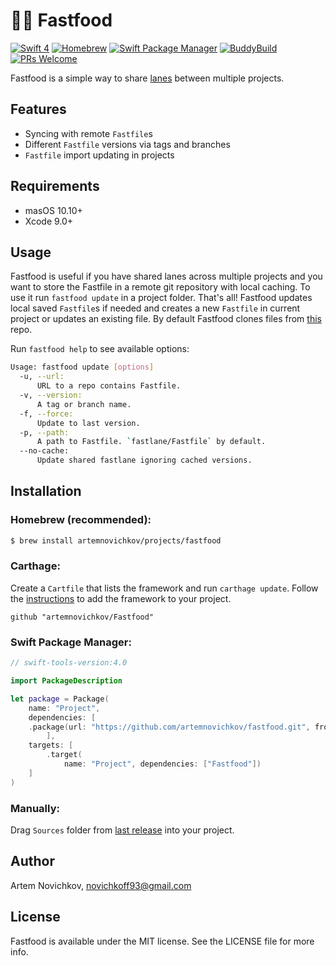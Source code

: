 # 🍔🍟 Fastfood

[![Swift 4](https://img.shields.io/badge/Swift-4-orange.svg?style=flat)](https://swift.org)
[![Homebrew](https://img.shields.io/badge/homebrew-compatible-brightgreen.svg?style=flat)]()
[![Swift Package Manager](https://img.shields.io/badge/spm-compatible-brightgreen.svg?style=flat)](https://swift.org/package-manager)
[![BuddyBuild](https://dashboard.buddybuild.com/api/statusImage?appID=59c87630d2b355000114c416&branch=master&build=latest)](https://dashboard.buddybuild.com/apps/59c87630d2b355000114c416/build/latest?branch=master)
[![PRs Welcome](https://img.shields.io/badge/PRs-welcome-brightgreen.svg?style=flat)](http://makeapullrequest.com)

Fastfood is a simple way to share [lanes](https://github.com/fastlane/fastlane) between multiple projects.

## Features

- Syncing with remote `Fastfile`s
- Different `Fastfile` versions via tags and branches
- `Fastfile` import updating in projects

## Requirements

- masOS 10.10+
- Xcode 9.0+

## Usage

Fastfood is useful if you have shared lanes across multiple projects and you want to store the Fastfile in a remote git repository with local caching.
To use it run `fastfood update` in a project folder. That's all! Fastfood updates local saved `Fastfile`s if needed and creates a new `Fastfile` in current project or updates an existing file. By default Fastfood clones files from [this](https://github.com/rosberry/RSBFastlane) repo.

Run `fastfood help` to see available options:

```bash
Usage: fastfood update [options]
  -u, --url:
      URL to a repo contains Fastfile.
  -v, --version:
      A tag or branch name.
  -f, --force:
      Update to last version.
  -p, --path:
      A path to Fastfile. `fastlane/Fastfile` by default.
  --no-cache:
      Update shared fastlane ignoring cached versions.
```
## Installation

### Homebrew (recommended):
```bash
$ brew install artemnovichkov/projects/fastfood
```
### Carthage:
Create a `Cartfile` that lists the framework and run `carthage update`. Follow the [instructions](https://github.com/Carthage/Carthage#adding-frameworks-to-an-application) to add the framework to your project.

```
github "artemnovichkov/Fastfood"
```
### Swift Package Manager:
```swift
// swift-tools-version:4.0

import PackageDescription

let package = Package(
    name: "Project",
    dependencies: [
    .package(url: "https://github.com/artemnovichkov/fastfood.git", from: "1.0.0"),
        ],
    targets: [
        .target(
            name: "Project", dependencies: ["Fastfood"])
    ]
)
```
### Manually:
Drag `Sources` folder from [last release](https://github.com/artemnovichkov/fastfood/releases) into your project.

## Author

Artem Novichkov, novichkoff93@gmail.com

## License

Fastfood is available under the MIT license. See the LICENSE file for more info.
